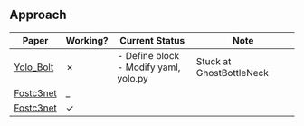## Approach
| Paper          | Working?      | Current Status | Note     | 
|----------------|---------------|----------------|----------|
| [Yolo_Bolt](https://www.nature.com/articles/s41598-023-50527-0)  | &cross;  | - Define block <br> - Modify yaml, yolo.py <br> | Stuck at GhostBottleNeck
| [Fostc3net](https://arxiv.org/abs/2403.13703)  | _  |  | 
| [Fostc3net](https://arxiv.org/abs/2403.13703)  | &check;  |  | 